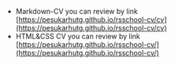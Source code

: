 * Markdown-CV you can review by link [https://pesukarhutg.github.io/rsschool-cv/cv](https://pesukarhutg.github.io/rsschool-cv/cv) 
* HTML&CSS CV you can review by link [https://pesukarhutg.github.io/rsschool-cv/](https://pesukarhutg.github.io/rsschool-cv/) 
